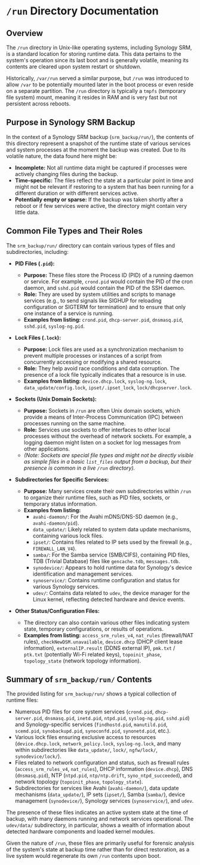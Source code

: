 # `/run` Directory Documentation

## Overview

The `/run` directory in Unix-like operating systems, including Synology SRM, is a standard location for storing runtime data. This data pertains to the system's operation since its last boot and is generally volatile, meaning its contents are cleared upon system restart or shutdown.

Historically, `/var/run` served a similar purpose, but `/run` was introduced to allow `/var` to be potentially mounted later in the boot process or even reside on a separate partition. The `/run` directory is typically a `tmpfs` (temporary file system) mount, meaning it resides in RAM and is very fast but not persistent across reboots.

## Purpose in Synology SRM Backup

In the context of a Synology SRM backup (`srm_backup/run/`), the contents of this directory represent a snapshot of the runtime state of various services and system processes at the moment the backup was created. Due to its volatile nature, the data found here might be:

*   **Incomplete:** Not all runtime data might be captured if processes were actively changing files during the backup.
*   **Time-specific:** The files reflect the state at a particular point in time and might not be relevant if restoring to a system that has been running for a different duration or with different services active.
*   **Potentially empty or sparse:** If the backup was taken shortly after a reboot or if few services were active, the directory might contain very little data.

## Common File Types and Their Roles

The `srm_backup/run/` directory can contain various types of files and subdirectories, including:

*   **PID Files (`.pid`):**
    *   **Purpose:** These files store the Process ID (PID) of a running daemon or service. For example, `crond.pid` would contain the PID of the cron daemon, and `sshd.pid` would contain the PID of the SSH daemon.
    *   **Role:** They are used by system utilities and scripts to manage services (e.g., to send signals like SIGHUP for reloading configuration or SIGTERM for termination) and to ensure that only one instance of a service is running.
    *   **Examples from listing:** `crond.pid`, `dhcp-server.pid`, `dnsmasq.pid`, `sshd.pid`, `syslog-ng.pid`.

*   **Lock Files (`.lock`):**
    *   **Purpose:** Lock files are used as a synchronization mechanism to prevent multiple processes or instances of a script from concurrently accessing or modifying a shared resource.
    *   **Role:** They help avoid race conditions and data corruption. The presence of a lock file typically indicates that a resource is in use.
    *   **Examples from listing:** `device.dhcp.lock`, `syslog-ng.lock`, `data_update/config.lock`, `ipset/.ipset_lock`, `lock/dhcpserver.lock`.

*   **Sockets (Unix Domain Sockets):**
    *   **Purpose:** Sockets in `/run` are often Unix domain sockets, which provide a means of Inter-Process Communication (IPC) between processes running on the same machine.
    *   **Role:** Services use sockets to offer interfaces to other local processes without the overhead of network sockets. For example, a logging daemon might listen on a socket for log messages from other applications.
    *   *(Note: Sockets are special file types and might not be directly visible as simple files in a basic `list_files` output from a backup, but their presence is common in a live `/run` directory).*

*   **Subdirectories for Specific Services:**
    *   **Purpose:** Many services create their own subdirectories within `/run` to organize their runtime files, such as PID files, sockets, or temporary status information.
    *   **Examples from listing:**
        *   `avahi-daemon/`: For the Avahi mDNS/DNS-SD daemon (e.g., `avahi-daemon/pid`).
        *   `data_update/`: Likely related to system data update mechanisms, containing various lock files.
        *   `ipset/`: Contains files related to IP sets used by the firewall (e.g., `FIREWALL_LAN_V4`).
        *   `samba/`: For the Samba service (SMB/CIFS), containing PID files, TDB (Trivial Database) files like `gencache.tdb`, `messages.tdb`.
        *   `synodevice/`: Appears to hold runtime data for Synology's device identification and management services.
        *   `synoservice/`: Contains runtime configuration and status for various Synology services.
        *   `udev/`: Contains data related to `udev`, the device manager for the Linux kernel, reflecting detected hardware and device events.

*   **Other Status/Configuration Files:**
    *   The directory can also contain various other files indicating system state, temporary configurations, or results of operations.
    *   **Examples from listing:** `access_srm_rules_v4`, `nat_rules` (firewall/NAT rules), `checkNewDSM.unavailable`, `device.dhcp` (DHCP client lease information), `externalIP.result` (DDNS external IP), `pmk.txt` / `ptk.txt` (potentially Wi-Fi related keys), `topoinit_phase`, `topology_state` (network topology information).

## Summary of `srm_backup/run/` Contents

The provided listing for `srm_backup/run/` shows a typical collection of runtime files:

*   Numerous PID files for core system services (`crond.pid`, `dhcp-server.pid`, `dnsmasq.pid`, `inetd.pid`, `ntpd.pid`, `syslog-ng.pid`, `sshd.pid`) and Synology-specific services (`findhostd.pid`, `manutild.pid`, `scemd.pid`, `synobackupd.pid`, `synoconfd.pid`, `synonetd.pid`, etc.).
*   Various lock files ensuring exclusive access to resources (`device.dhcp.lock`, `network_policy.lock`, `syslog-ng.lock`, and many within subdirectories like `data_update/`, `lock/`, `ngfw/lock/`, `synodevice/lock/`).
*   Files related to network configuration and status, such as firewall rules (`access_srm_rules_v4`, `nat_rules`), DHCP information (`device.dhcp`), DNS (`dnsmasq.pid`), NTP (`ntpd.pid`, `ntp/ntp.drift`, `syno_ntpd_succeeded`), and network topology (`topoinit_phase`, `topology_state`).
*   Subdirectories for services like Avahi (`avahi-daemon/`), data update mechanisms (`data_update/`), IP sets (`ipset/`), Samba (`samba/`), device management (`synodevice/`), Synology services (`synoservice/`), and `udev`.

The presence of these files indicates an active system state at the time of backup, with many daemons running and network services operational. The `udev/data/` subdirectory, in particular, shows a wealth of information about detected hardware components and loaded kernel modules.

Given the nature of `/run`, these files are primarily useful for forensic analysis of the system's state at backup time rather than for direct restoration, as a live system would regenerate its own `/run` contents upon boot.